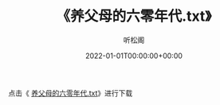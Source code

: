 ﻿---
title:  《养父母的六零年代.txt》
date:   2022-01-01T00:00:00+00:00
author: 听松阁
layout: post
permalink: /养父母的六零年代/
categories: 小说
tags: [小说]
---

点击《 [养父母的六零年代.txt](http://img.660000.xyz/bookstukust/book/bntxt/10/养父母的六零年代.txt)》进行下载